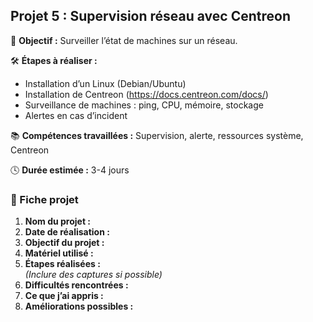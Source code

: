 ## Projet 5 : Supervision réseau avec Centreon

🎯 **Objectif :** Surveiller l’état de machines sur un réseau.

🛠️ **Étapes à réaliser :**
- Installation d’un Linux (Debian/Ubuntu)
- Installation de Centreon (https://docs.centreon.com/docs/)
- Surveillance de machines : ping, CPU, mémoire, stockage
- Alertes en cas d’incident

📚 **Compétences travaillées :** Supervision, alerte, ressources système, Centreon

🕓 **Durée estimée :** 3-4 jours

### 📝 Fiche projet

1. **Nom du projet :**
2. **Date de réalisation :**
3. **Objectif du projet :**
4. **Matériel utilisé :**
5. **Étapes réalisées :**  
   *(Inclure des captures si possible)*
6. **Difficultés rencontrées :**
7. **Ce que j’ai appris :**
8. **Améliorations possibles :**
